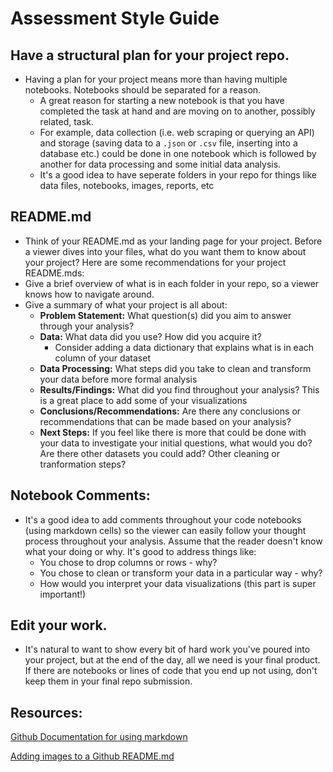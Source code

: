 # Assessment Style Guide

## Have a structural plan for your project repo.

- Having a plan for your project means more than having multiple notebooks. Notebooks should be separated for a reason.
    - A great reason for starting a new notebook is that you have completed the task at hand and are moving on to another, possibly related, task.
    - For example, data collection (i.e. web scraping or querying an API) and storage (saving data to a `.json` or `.csv` file, inserting into a database etc.) could be done in one notebook which is followed by another for data processing and some initial data analysis.
    - It's a good idea to have seperate folders in your repo for things like data files, notebooks, images, reports, etc

## README.md
- Think of your README.md as your landing page for your project. Before a viewer dives into your files, what do you want them to know about your project? Here are some recommendations for your project README.mds:
-   Give a brief overview of what is in each folder in your repo, so a viewer knows how to navigate around.
-   Give a summary of what your project is all about:
    - **Problem Statement:** What question(s) did you aim to answer through your analysis?   
    - **Data:** What data did you use? How did you acquire it?
        - Consider adding a data dictionary that explains what is in each column of your dataset
    - **Data Processing:** What steps did you take to clean and transform your data before more formal analysis
    - **Results/Findings:** What did you find throughout your analysis? This is a great place to add some of your visualizations
    - **Conclusions/Recommendations:** Are there any conclusions or recommendations that can be made based on your analysis?
    - **Next Steps:** If you feel like there is more that could be done with your data to investigate your initial questions, what would you do? Are there other datasets you could add? Other cleaning or tranformation steps?         


## Notebook Comments:
   - It's a good idea to add comments throughout your code notebooks (using markdown cells) so the viewer can easily follow your thought process throughout your analysis. Assume that the reader doesn't know what your doing or why. It's good to address things like:
       - You chose to drop columns or rows - why?
       - You chose to clean or transform your data in a particular way - why?
       - How would you interpret your data visualizations (this part is super important!)
        
## Edit your work.
- It's natural to want to show every bit of hard work you've poured into your project, but at the end of the day, all we need is your final product. If there are notebooks or lines of code that you end up not using, don't keep them in your final repo submission.

## Resources:
[Github Documentation for using markdown](https://docs.github.com/en/get-started/writing-on-github/getting-started-with-writing-and-formatting-on-github/basic-writing-and-formatting-syntax)

[Adding images to a Github README.md](https://www.seancdavis.com/posts/three-ways-to-add-image-to-github-readme/)

